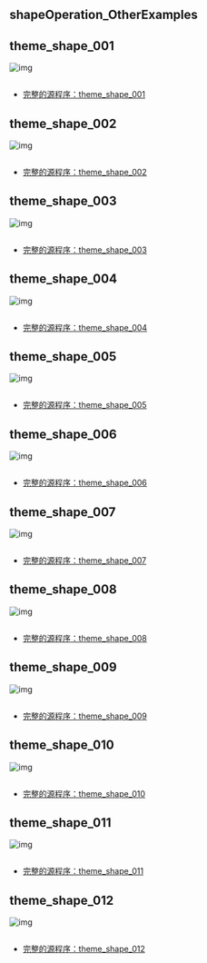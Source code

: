## shapeOperation_OtherExamples

## theme_shape_001

![img](https://github.com/ddurAdvisor/CreativeCoding2022Fall/blob/main/Week03/shapeOperation_OtherExamples/theme_shape_001/theme_shape_001.png)

``` java

```
- [完整的源程序：theme_shape_001](https://github.com/ddurAdvisor/CreativeCoding2022Fall/tree/main/Week03/shapeOperation_OtherExamples/theme_shape_001)


## theme_shape_002

![img](https://github.com/ddurAdvisor/CreativeCoding2022Fall/blob/main/Week03/shapeOperation_OtherExamples/theme_shape_002/theme_shape_002.png)

``` java

```
- [完整的源程序：theme_shape_002](https://github.com/ddurAdvisor/CreativeCoding2022Fall/tree/main/Week03/shapeOperation_OtherExamples/theme_shape_002)


## theme_shape_003

![img](https://github.com/ddurAdvisor/CreativeCoding2022Fall/blob/main/Week03/shapeOperation_OtherExamples/theme_shape_003/theme_shape_003.png)

``` java

```
- [完整的源程序：theme_shape_003](https://github.com/ddurAdvisor/CreativeCoding2022Fall/tree/main/Week03/shapeOperation_OtherExamples/theme_shape_003)


## theme_shape_004

![img](https://github.com/ddurAdvisor/CreativeCoding2022Fall/blob/main/Week03/shapeOperation_OtherExamples/theme_shape_004/theme_shape_004.png)

``` java

```
- [完整的源程序：theme_shape_004](https://github.com/ddurAdvisor/CreativeCoding2022Fall/tree/main/Week03/shapeOperation_OtherExamples/theme_shape_004)


## theme_shape_005

![img](https://github.com/ddurAdvisor/CreativeCoding2022Fall/blob/main/Week03/shapeOperation_OtherExamples/theme_shape_005/theme_shape_005.png)

``` java

```
- [完整的源程序：theme_shape_005](https://github.com/ddurAdvisor/CreativeCoding2022Fall/tree/main/Week03/shapeOperation_OtherExamples/theme_shape_005)


## theme_shape_006

![img](https://github.com/ddurAdvisor/CreativeCoding2022Fall/blob/main/Week03/shapeOperation_OtherExamples/theme_shape_006/theme_shape_006.png)

``` java

```
- [完整的源程序：theme_shape_006](https://github.com/ddurAdvisor/CreativeCoding2022Fall/tree/main/Week03/shapeOperation_OtherExamples/theme_shape_006)



## theme_shape_007

![img](https://github.com/ddurAdvisor/CreativeCoding2022Fall/blob/main/Week03/shapeOperation_OtherExamples/theme_shape_007/theme_shape_007.png)

``` java

```
- [完整的源程序：theme_shape_007](https://github.com/ddurAdvisor/CreativeCoding2022Fall/tree/main/Week03/shapeOperation_OtherExamples/theme_shape_007)



## theme_shape_008

![img](https://github.com/ddurAdvisor/CreativeCoding2022Fall/blob/main/Week03/shapeOperation_OtherExamples/theme_shape_008/theme_shape_008.png)

``` java

```
- [完整的源程序：theme_shape_008](https://github.com/ddurAdvisor/CreativeCoding2022Fall/tree/main/Week03/shapeOperation_OtherExamples/theme_shape_008)



## theme_shape_009

![img](https://github.com/ddurAdvisor/CreativeCoding2022Fall/blob/main/Week03/shapeOperation_OtherExamples/theme_shape_009/theme_shape_009.png)

``` java

```
- [完整的源程序：theme_shape_009](https://github.com/ddurAdvisor/CreativeCoding2022Fall/tree/main/Week03/shapeOperation_OtherExamples/theme_shape_009)



## theme_shape_010

![img](https://github.com/ddurAdvisor/CreativeCoding2022Fall/blob/main/Week03/shapeOperation_OtherExamples/theme_shape_010/theme_shape_010.png)

``` java

```
- [完整的源程序：theme_shape_010](https://github.com/ddurAdvisor/CreativeCoding2022Fall/tree/main/Week03/shapeOperation_OtherExamples/theme_shape_010)



## theme_shape_011

![img](https://github.com/ddurAdvisor/CreativeCoding2022Fall/blob/main/Week03/shapeOperation_OtherExamples/theme_shape_011/theme_shape_011.png)

``` java

```
- [完整的源程序：theme_shape_011](https://github.com/ddurAdvisor/CreativeCoding2022Fall/tree/main/Week03/shapeOperation_OtherExamples/theme_shape_011)



## theme_shape_012

![img](https://github.com/ddurAdvisor/CreativeCoding2022Fall/blob/main/Week03/shapeOperation_OtherExamples/theme_shape_012/theme_shape_012.png)

``` java

```
- [完整的源程序：theme_shape_012](https://github.com/ddurAdvisor/CreativeCoding2022Fall/tree/main/Week03/shapeOperation_OtherExamples/theme_shape_012)

